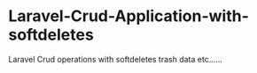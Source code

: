 # Laravel-Crud-Application-with-softdeletes
Laravel Crud operations with softdeletes trash data etc......
